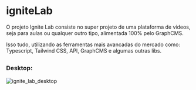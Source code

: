 # igniteLab
O projeto Ignite Lab consiste no super projeto de uma plataforma de vídeos, seja para aulas ou qualquer outro tipo, alimentada 100% pelo GraphCMS. 

Isso tudo, utilizando as ferramentas mais avancadas do mercado como: Typescript, Tailwind CSS, API, GraphCMS e algumas outras libs.
##

### Desktop:
![ignite_lab_desktop](https://user-images.githubusercontent.com/96268732/175610013-d77c0baf-2658-4916-85be-adbcba147efc.PNG)

